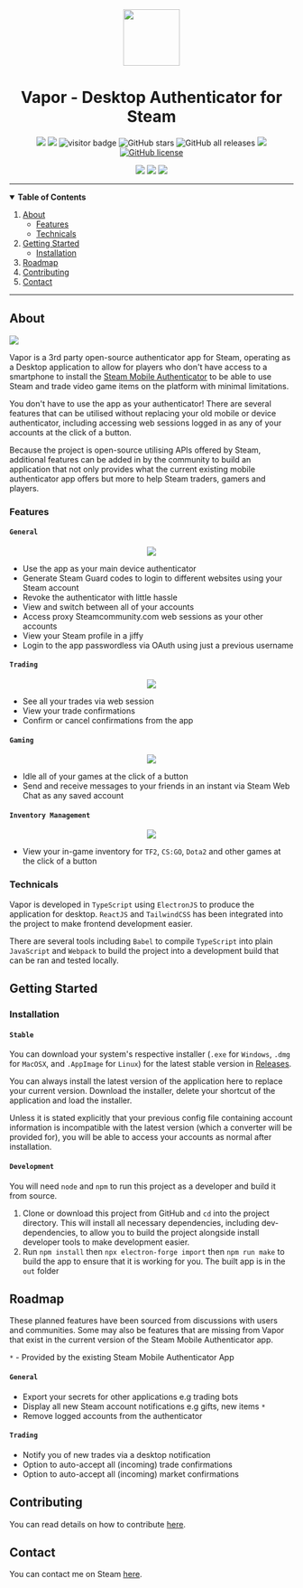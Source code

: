 <!-- Project Header -->

<div align="center">
  <img src="https://i.ibb.co/prBfJPg/vapor.png" width=100 height=100 />
  <h1>Vapor - Desktop Authenticator for Steam</h1>
</div>


<div align="center">
<img src="https://badgen.net/github/tag/hilliamt/vapor-authenticator" />
<img src="https://badgen.net/github/commits/hilliamt/vapor-authenticator" />
<img src="https://visitor-badge.laobi.icu/badge?page_id=hilliamt.vapor-authenticator" alt="visitor badge"/>
<img alt="GitHub stars" src="https://img.shields.io/github/stars/HilliamT/vapor-authenticator">
<img alt="GitHub all releases" src="https://img.shields.io/github/downloads/HilliamT/vapor-authenticator/total"> <a href="https://github.com/HilliamT/vapor-authenticator/network"> <img src="https://badgen.net/github/last-commit/hilliamt/vapor-authenticator"> <a href="https://github.com/HilliamT/vapor-authenticator/blob/master/LICENSE"><img alt="GitHub license" src="https://img.shields.io/github/license/HilliamT/vapor-authenticator"></a>

<a href="https://steamcommunity.com/tradeoffer/new/?partner=120816906&token=34_mFXTN"><img src="https://img.shields.io/badge/donate-steam-lightblue" /></a> <a href="https://paypal.me/hilliamt?locale.x=en_GB"><img src="https://img.shields.io/badge/donate-paypal-blue" /></a> <img src="https://img.shields.io/badge/donate LTC-MJA2MeerBaMMhq6SkVuZgfc5rKyPQvaDJ6-silver" />

</div>


<hr>

<!-- TABLE OF CONTENTS -->
<details open="open">
  <summary><strong>Table of Contents</strong></summary>
  <ol>
    <li>
      <a href="#about">About</a>
      <ul>
        <li><a href="#features">Features</a></li>
        <li><a href="#technicals">Technicals</a></li>
      </ul>
    </li>
    <li>
      <a href="#getting-started">Getting Started</a>
      <ul>
        <li><a href="#installation">Installation</a></li>
      </ul>
    </li>
    <li><a href="#roadmap">Roadmap</a></li>
    <li><a href="#contributing">Contributing</a>
    </li>
    <li>
    <a href="#roadmap">Contact</a></li>
  </ol>
</details>

<hr>

<!-- About the Project -->
## About
<img src="https://i.imgur.com/Rkt6xOb.png" />

Vapor is a 3rd party open-source authenticator app for Steam, operating as a Desktop application to allow for players who don't have access to a smartphone to install the [Steam Mobile Authenticator](https://play.google.com/store/apps/details?id=com.valvesoftware.android.steam.community&hl=en_GB&gl=US) to be able to use Steam and trade video game items on the platform with minimal limitations.

You don't have to use the app as your authenticator! There are several features that can be utilised without replacing your old mobile or device authenticator, including accessing web sessions logged in as any of your accounts at the click of a button.

Because the project is open-source utilising APIs offered by Steam, additional features can be added in by the community to build an application that not only provides what the current existing mobile authenticator app offers but more to help Steam traders, gamers and players.

### Features
#### `General`

<div style="text-align: center;">
  <img src="/assets/VaporGeneralDemo.gif" text-align="center">
</div>

* Use the app as your main device authenticator
* Generate Steam Guard codes to login to different websites using your Steam account
* Revoke the authenticator with little hassle
* View and switch between all of your accounts
* Access proxy Steamcommunity.com web sessions as your other accounts
* View your Steam profile in a jiffy
* Login to the app passwordless via OAuth using just a previous username
#### `Trading`

<div style="text-align: center;">
  <img src="/assets/VaporTradeDemo.gif" text-align="center">
</div>

* See all your trades via web session
* View your trade confirmations
* Confirm or cancel confirmations from the app

#### `Gaming`

<div style="text-align: center;">
  <img src="/assets/VaporIdleDemo.gif" text-align="center">
</div>

* Idle all of your games at the click of a button
* Send and receive messages to your friends in an instant via Steam Web Chat as any saved account
#### `Inventory Management`

<div style="text-align: center;">
  <img src="/assets/VaporInventoryDemo.gif" text-align="center">
</div>

* View your in-game inventory for `TF2`, `CS:GO`, `Dota2` and other games at the click of a button

### Technicals
Vapor is developed in `TypeScript` using `ElectronJS` to produce the application for desktop. `ReactJS` and `TailwindCSS` has been integrated into the project to make frontend development easier.

There are several tools including `Babel` to compile `TypeScript` into plain `JavaScript` and `Webpack` to build the project into a development build that can be ran and tested locally.

<!-- Getting Started -->
## Getting Started

### Installation

#### `Stable`

You can download your system's respective installer (`.exe` for `Windows`, `.dmg` for `MacOSX`, and `.AppImage` for `Linux`) for the latest stable version in [Releases](https://github.com/HilliamT/Vapor-Authenticator/releases).

You can always install the latest version of the application here to replace your current version. Download the installer, delete your shortcut of the application and load the installer.

Unless it is stated explicitly that your previous config file containing account information is incompatible with the latest version (which a converter will be provided for), you will be able to access your accounts as normal after installation.

#### `Development`
You will need `node` and `npm` to run this project as a developer and build it from source.

1. Clone or download this project from GitHub and `cd` into the project directory.
This will install all necessary dependencies, including dev-dependencies, to allow you to build the project alongside install developer tools to make development easier.
3. Run `npm install` then `npx electron-forge import` then `npm run make` to build the app to ensure that it is working for you. The built app is in the `out` folder

## Roadmap

These planned features have been sourced from discussions with users and communities. Some may also be features that are missing from Vapor that exist in the current version of the Steam Mobile Authenticator app.

`*` - Provided by the existing Steam Mobile Authenticator App
#### `General`
* Export your secrets for other applications e.g trading bots
* Display all new Steam account notifications e.g gifts, new items `*`
* Remove logged accounts from the authenticator
#### `Trading`
* Notify you of new trades via a desktop notification
* Option to auto-accept all (incoming) trade confirmations
* Option to auto-accept all (incoming) market confirmations

## Contributing
You can read details on how to contribute [here](https://github.com/HilliamT/vapor-authenticator/blob/master/CONTRIBUTING.md).

## Contact

You can contact me on Steam [here](https://steamcommunity.com/profiles/76561198081082634/).
